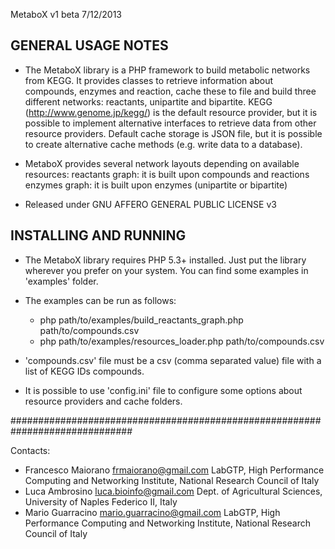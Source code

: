 MetaboX v1 beta 7/12/2013

GENERAL USAGE NOTES
-------------------
- The MetaboX library is a PHP framework to build metabolic networks from KEGG.
  It provides classes to retrieve information about compounds, enzymes and reaction,
  cache these to file and build three different networks: reactants, unipartite and bipartite.
  KEGG (http://www.genome.jp/kegg/) is the default resource provider, but it is
  possible to implement alternative interfaces to retrieve data from
  other resource providers.
  Default cache storage is JSON file, but it is possible to create alternative
  cache methods (e.g. write data to a database).

- MetaboX provides several network layouts depending on available resources:
  reactants graph: it is built upon compounds and reactions
  enzymes graph: it is built upon enzymes (unipartite or bipartite)
  
- Released under GNU AFFERO GENERAL PUBLIC LICENSE v3

INSTALLING AND RUNNING
----------------------
- The MetaboX library requires PHP 5.3+ installed. Just put the library wherever
  you prefer on your system. You can find some examples in 'examples' folder.

- The examples can be run as follows:
  + php path/to/examples/build_reactants_graph.php path/to/compounds.csv
  + php path/to/examples/resources_loader.php path/to/compounds.csv

- 'compounds.csv' file must be a csv (comma separated value) file with a list
  of KEGG IDs compounds.

- It is possible to use 'config.ini' file to configure some options about
  resource providers and cache folders.

##############################################################################

Contacts:
+ Francesco Maiorano <frmaiorano@gmail.com>       LabGTP, High Performance Computing and Networking Institute, National Research Council of Italy
+ Luca Ambrosino     <luca.bioinfo@gmail.com>     Dept. of Agricultural Sciences, University of Naples Federico II, Italy
+ Mario Guarracino   <mario.guarracino@gmail.com> LabGTP, High Performance Computing and Networking Institute, National Research Council of Italy

